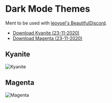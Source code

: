 # Dark Mode Themes

Ment to be used with [leovoel's BeautifulDiscord](https://github.com/leovoel/BeautifulDiscord).

- [Download Kyanite (23-11-2020)](https://github.com/Andris0/Kyanite/releases/download/v1.5/Kyanite.css)
- [Download Magenta (23-11-2020)](https://github.com/Andris0/Kyanite/releases/download/v1.5/Magenta.css)

## Kyanite
![Kyanite](https://github.com/Andris0/Kyanite/blob/master/screenshots/kyanite.png)
## Magenta
![Magenta](https://github.com/Andris0/Kyanite/blob/master/screenshots/magenta.png)
